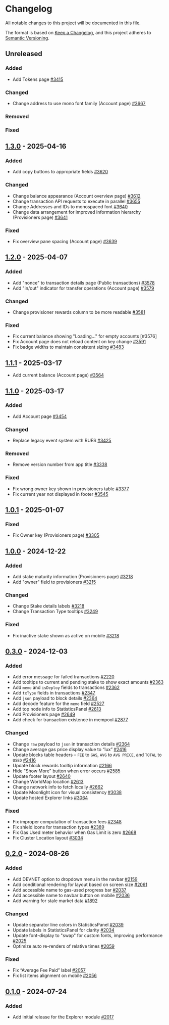 # Changelog

All notable changes to this project will be documented in this file.

The format is based on [Keep a Changelog](https://keepachangelog.com/en/1.0.0/),
and this project adheres to
[Semantic Versioning](https://semver.org/spec/v2.0.0.html).

## Unreleased

### Added

- Add Tokens page [#3415]

### Changed

- Change address to use mono font family (Account page) [#3667]

### Removed

### Fixed

## [1.3.0] - 2025-04-16

### Added

- Add copy buttons to appropriate fields [#3620]

### Changed

- Change balance appearance (Account overview page) [#3612]
- Change transaction API requests to execute in parallel [#3655]
- Change Addresses and IDs to monospaced font [#3640]
- Change data arrangement for improved information hierarchy (Provisioners page) [#3641]

### Fixed

- Fix overview pane spacing (Account page) [#3639]

## [1.2.0] - 2025-04-07

### Added

- Add "nonce" to transaction details page (Public transactions) [#3578]
- Add "in/out" indicator for transfer operations (Account page) [#3579]

### Changed

- Change provisioner rewards column to be more readable [#3581]

### Fixed

- Fix current balance showing "Loading..." for empty accounts [#3576]
- Fix Account page does not reload content on key change [#3591]
- Fix badge widths to maintain consistent sizing [#3483]

## [1.1.1] - 2025-03-17

- Add current balance (Account page) [#3564]

## [1.1.0] - 2025-03-17

### Added

- Add Account page [#3454]

### Changed

- Replace legacy event system with RUES [#3425]

### Removed

- Remove version number from app title [#3338]

### Fixed

- Fix wrong owner key shown in provisioners table [#3377]
- Fix current year not displayed in footer [#3545]

## [1.0.1] - 2025-01-07

### Fixed

- Fix Owner key (Provisioners page) [#3305]

## [1.0.0] - 2024-12-22

### Added

- Add stake maturity information (Provisioners page) [#3218]
- Add "owner" field to provisioners [#3215]

### Changed

- Change Stake details labels [#3218]
- Change Transaction Type tooltips [#3249]

### Fixed

- Fix inactive stake shown as active on mobile [#3218]

## [0.3.0] - 2024-12-03

### Added

- Add error message for failed transactions [#2220]
- Add tooltips to current and pending stake to show exact amounts [#2363]
- Add `memo` and `isDeploy` fields to transactions [#2362]
- Add `txType` fields in transactions [#2347]
- Add `json` payload to block details [#2364]
- Add decode feature for the `memo` field [#2527]
- Add top node info to StatisticsPanel [#2613]
- Add Provisioners page [#2649]
- Add check for transaction existence in mempool [#2877]

### Changed

- Change `raw` payload to `json` in transaction details [#2364]
- Change average gas price display value to “lux” [#2416]
- Update blocks table headers – `FEE` to `GAS`, `AVG` to `AVG PRICE`, and
  `TOTAL` to `USED` [#2416]
- Update block rewards tooltip information [#2166]
- Hide "Show More" button when error occurs [#2585]
- Update footer layout [#2640]
- Change WorldMap location [#2613]
- Change network info to fetch locally [#2662]
- Update Moonlight icon for visual consistency [#3038]
- Update hosted Explorer links [#3064]

### Fixed

- Fix improper computation of transaction fees [#2348]
- Fix shield icons for transaction types [#2389]
- Fix Gas Used meter behavior when Gas Limit is zero [#2668]
- Fix Cluster Location layout [#3034]

## [0.2.0] - 2024-08-26

### Added

- Add DEVNET option to dropdown menu in the navbar [#2159]
- Add conditional rendering for layout based on screen size [#2061]
- Add accessible name to gas-used progress bar [#2037]
- Add accessible name to navbar button on mobile [#2036]
- Add warning for stale market data [#1892]

### Changed

- Update separator line colors in StatisticsPanel [#2039]
- Update labels in StatisticsPanel for clarity [#2034]
- Update font-display to "swap" for custom fonts, improving performance [#2025]
- Optimize auto re-renders of relative times [#2059]

### Fixed

- Fix “Average Fee Paid” label [#2057]
- Fix list items alignment on mobile [#2056]

## [0.1.0] - 2024-07-24

### Added

- Add initial release for the Explorer module [#2017]

<!-- ISSUES -->

[#1892]: https://github.com/dusk-network/rusk/issues/1892
[#2017]: https://github.com/dusk-network/rusk/issues/2017
[#2025]: https://github.com/dusk-network/rusk/issues/2025
[#2034]: https://github.com/dusk-network/rusk/issues/2034
[#2036]: https://github.com/dusk-network/rusk/issues/2036
[#2037]: https://github.com/dusk-network/rusk/issues/2037
[#2039]: https://github.com/dusk-network/rusk/issues/2039
[#2056]: https://github.com/dusk-network/rusk/issues/2056
[#2057]: https://github.com/dusk-network/rusk/issues/2057
[#2059]: https://github.com/dusk-network/rusk/issues/2059
[#2061]: https://github.com/dusk-network/rusk/issues/2061
[#2159]: https://github.com/dusk-network/rusk/issues/2159
[#2166]: https://github.com/dusk-network/rusk/issues/2166
[#2220]: https://github.com/dusk-network/rusk/issues/2220
[#2347]: https://github.com/dusk-network/rusk/issues/2347
[#2348]: https://github.com/dusk-network/rusk/issues/2348
[#2362]: https://github.com/dusk-network/rusk/issues/2362
[#2363]: https://github.com/dusk-network/rusk/issues/2363
[#2364]: https://github.com/dusk-network/rusk/issues/2364
[#2389]: https://github.com/dusk-network/rusk/issues/2389
[#2416]: https://github.com/dusk-network/rusk/issues/2416
[#2527]: https://github.com/dusk-network/rusk/issues/2527
[#2585]: https://github.com/dusk-network/rusk/issues/2585
[#2613]: https://github.com/dusk-network/rusk/issues/2613
[#2640]: https://github.com/dusk-network/rusk/issues/2640
[#2649]: https://github.com/dusk-network/rusk/issues/2649
[#2662]: https://github.com/dusk-network/rusk/issues/2662
[#2668]: https://github.com/dusk-network/rusk/issues/2668
[#2877]: https://github.com/dusk-network/rusk/issues/2877
[#3034]: https://github.com/dusk-network/rusk/issues/3034
[#3038]: https://github.com/dusk-network/rusk/issues/3038
[#3064]: https://github.com/dusk-network/rusk/issues/3064
[#3215]: https://github.com/dusk-network/rusk/issues/3215
[#3218]: https://github.com/dusk-network/rusk/issues/3218
[#3249]: https://github.com/dusk-network/rusk/issues/3249
[#3305]: https://github.com/dusk-network/rusk/issues/3305
[#3338]: https://github.com/dusk-network/rusk/issues/3338
[#3377]: https://github.com/dusk-network/rusk/issues/3377
[#3425]: https://github.com/dusk-network/rusk/issues/3425
[#3415]: https://github.com/dusk-network/rusk/issues/3415
[#3454]: https://github.com/dusk-network/rusk/issues/3454
[#3483]: https://github.com/dusk-network/rusk/issues/3483
[#3545]: https://github.com/dusk-network/rusk/issues/3454
[#3564]: https://github.com/dusk-network/rusk/issues/3564
[#3564]: https://github.com/dusk-network/rusk/issues/3576
[#3578]: https://github.com/dusk-network/rusk/issues/3578
[#3579]: https://github.com/dusk-network/rusk/issues/3579
[#3581]: https://github.com/dusk-network/rusk/pull/3581
[#3591]: https://github.com/dusk-network/rusk/issues/3591
[#3612]: https://github.com/dusk-network/rusk/issues/3612
[#3620]: https://github.com/dusk-network/rusk/issues/3620
[#3639]: https://github.com/dusk-network/rusk/issues/3639
[#3640]: https://github.com/dusk-network/rusk/issues/3640
[#3641]: https://github.com/dusk-network/rusk/issues/3641
[#3655]: https://github.com/dusk-network/rusk/issues/3655
[#3667]: https://github.com/dusk-network/rusk/issues/3667

<!-- VERSIONS -->

[Unreleased]: https://github.com/dusk-network/rusk/tree/master/explorer
[1.3.0]: https://github.com/dusk-network/rusk/tree/explorer-v1.3.0
[1.2.0]: https://github.com/dusk-network/rusk/tree/explorer-v1.2.0
[1.1.1]: https://github.com/dusk-network/rusk/tree/explorer-v1.1.1
[1.1.0]: https://github.com/dusk-network/rusk/tree/explorer-v1.1.0
[1.0.1]: https://github.com/dusk-network/rusk/tree/explorer-v1.0.1
[1.0.0]: https://github.com/dusk-network/rusk/tree/explorer-v1.0.0
[0.3.0]: https://github.com/dusk-network/rusk/tree/explorer-0.3.0
[0.2.0]: https://github.com/dusk-network/rusk/tree/explorer-0.2.0
[0.1.0]: https://github.com/dusk-network/rusk/tree/explorer-0.1.0
